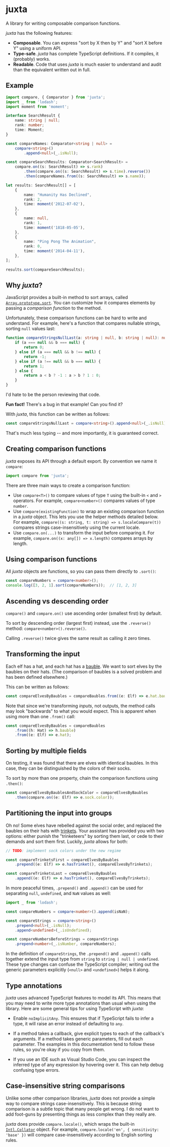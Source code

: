 # juxta

A library for writing composable comparison functions.

*juxta* has the following features:

* **Composable**. You can express "sort by X then by Y" and "sort X before Y" using a uniform API.
* **Type-safe**. *juxta* has complete TypeScript definitions. If it compiles, it (probably) works.
* **Readable**. Code that uses *juxta* is much easier to understand and audit than the equivalent written out in full.


## Example

```typescript
import compare, { Comparator } from 'juxta';
import _ from 'lodash';
import moment from 'moment';

interface SearchResult {
    name: string | null;
    rank: number;
    time: Moment;
}

const compareNames: Comparator<string | null> =
    compare<string>()
        .append<null>(_.isNull);

const compareSearchResults: Comparator<SearchResult> =
    compare.on((s: SearchResult) => s.rank)
        .then(compare.on((s: SearchResult) => s.time).reverse())
        .then(compareNames.from((s: SearchResult) => s.name));

let results: SearchResult[] = [
    {
        name: "Humanity Has Declined",
        rank: 2,
        time: moment('2012-07-02'),
    },
    {
        name: null,
        rank: 1,
        time: moment('1818-05-05'),
    },
    {
        name: "Ping Pong The Animation",
        rank: 0,
        time: moment('2014-04-11'),
    },
];

results.sort(compareSearchResults);
```


## Why *juxta*?

JavaScript provides a built-in method to sort arrays, called [`Array.prototype.sort`][Array.prototype.sort]. You can customize how it compares elements by passing a *comparison function* to the method.

[Array.prototype.sort]: https://developer.mozilla.org/en-US/docs/Web/JavaScript/Reference/Global_Objects/Array/sort

Unfortunately, these comparison functions can be hard to write and understand. For example, here's a function that compares nullable strings, sorting `null` values last:

```typescript
function compareStringsNullLast(a: string | null, b: string | null): number {
    if (a === null && b === null) {
        return 0;
    } else if (a === null && b !== null) {
        return -1;
    } else if (a !== null && b === null) {
        return 1;
    } else {
        return a < b ? -1 : a > b ? 1 : 0;
    }
}
```

I'd hate to be the person reviewing that code.

**Fun fact!** There's a bug in that example! Can you find it?

With *juxta*, this function can be written as follows:

```typescript
const compareStringsNullLast = compare<string>().append<null>(_.isNull);
```

That's much less typing -- and more importantly, it is guaranteed correct.


## Creating comparison functions

*juxta* exposes its API through a default export. By convention we name it `compare`:

```typescript
import compare from 'juxta';
```

There are three main ways to create a comparison function:

* Use `compare<T>()` to compare values of type `T` using the built-in `<` and `>` operators. For example, `compare<number>()` compares values of type `number`.
* Use `compare(existingFunction)` to wrap an existing comparison function in a *juxta* object. This lets you use the helper methods detailed below. For example, `compare((s: string, t: string) => s.localeCompare(t))` compares strings case-insensitively using the current locale.
* Use `compare.on(...)` to transform the input before comparing it. For example, `compare.on((x: any[]) => x.length)` compares arrays by length.


## Using comparison functions

All *juxta* objects are functions, so you can pass them directly to `.sort()`:

```typescript
const compareNumbers = compare<number>();
console.log([3, 2, 1].sort(compareNumbers));  // [1, 2, 3]
```


## Ascending vs descending order

`compare()` and `compare.on()` use ascending order (smallest first) by default.

To sort by descending order (largest first) instead, use the `.reverse()` method: `compare<number>().reverse()`.

Calling `.reverse()` twice gives the same result as calling it zero times.


## Transforming the input

Each elf has a hat, and each hat has a [bauble]. We want to sort elves by the baubles on their hats. (The comparison of baubles is a solved problem and has been defined elsewhere.)

This can be written as follows:

```typescript
const compareElvesByBaubles = compareBaubles.from((e: Elf) => e.hat.bauble);
```

[bauble]: http://www.dictionary.com/browse/bauble

Note that since we're transforming *inputs*, not outputs, the method calls may look "backwards" to what you would expect. This is apparent when using more than one `.from()` call:

```typescript
const compareElvesByBaubles = compareBaubles
    .from((h: Hat) => h.bauble)
    .from((e: Elf) => e.hat);
```


## Sorting by multiple fields

On testing, it was found that there are elves with identical baubles. In this case, they can be distinguished by the colors of their socks.

To sort by more than one property, chain the comparison functions using `.then()`:

```typescript
const compareElvesByBaublesAndSockColor = compareElvesByBaubles
    .then(compare.on((e: Elf) => e.sock.color));
```


## Partitioning the input into groups

Oh no! Some elves have rebelled against the social order, and replaced the baubles on their hats with [trinkets]. Your assistant has provided you with two options: either punish the "trinketeers" by sorting them last, or cede to their demands and sort them first. Luckily, *juxta* allows for both:

[trinkets]: https://www.merriam-webster.com/dictionary/trinket

```typescript
// TODO: implement sock colors under the new regime

const compareTrinketsFirst = compareElvesByBaubles
    .prepend((e: Elf) => e.hasTrinket(), compareElvesByTrinkets);

const compareTrinketsLast = compareElvesByBaubles
    .append((e: Elf) => e.hasTrinket(), compareElvesByTrinkets);
```

In more peaceful times, `.prepend()` and `.append()` can be used for separating `null`, `undefined`, and `NaN` values as well:

```typescript
import _ from 'lodash';

const compareNumbers = compare<number>().append(isNaN);

const compareStrings = compare<string>()
    .prepend<null>(_.isNull);
    .append<undefined>(_.isUndefined);

const compareNumbersBeforeStrings = compareStrings
    .prepend<number>(_.isNumber, compareNumbers);
```

In the definition of `compareStrings`, the `.prepend()` and `.append()` calls together extend the input type from `string` to `string | null | undefined`. These type changes can confuse the TypeScript compiler; writing out the generic parameters explicitly (`<null>` and `<undefined>`) helps it along.


## Type annotations

*juxta* uses advanced TypeScript features to model its API. This means that you may need to write more type annotations than usual when using the library. Here are some general tips for using TypeScript with *juxta*:

* Enable `noImplicitAny`. This ensures that if TypeScript fails to infer a type, it will raise an error instead of defaulting to `any`.

* If a method takes a callback, give explicit types to each of the callback's arguments. If a method takes generic parameters, fill out each parameter. The examples in this documentation tend to follow these rules, so you're okay if you copy from them.

* If you use an IDE such as Visual Studio Code, you can inspect the inferred type of any expression by hovering over it. This can help debug confusing type errors.


## Case-insensitive string comparisons

Unlike some other comparison libraries, *juxta* does not provide a simple way to compare strings case-insensitively. This is because string comparison is a subtle topic that many people get wrong. I do not want to add foot-guns by presenting things as less complex than they really are.

*juxta* does provide `compare.locale()`, which wraps the built-in [`Intl.Collator`][Intl.Collator] object. For example, `compare.locale('en', { sensitivity: 'base' })` will compare case-insensitively according to English sorting rules.

[Intl.Collator]: https://developer.mozilla.org/en-US/docs/Web/JavaScript/Reference/Global_Objects/Collator
